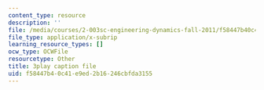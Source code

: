 ```yaml
---
content_type: resource
description: ''
file: /media/courses/2-003sc-engineering-dynamics-fall-2011/f58447b40c41e9ed2b16246cbfda3155_osyKjTQuwlk.srt
file_type: application/x-subrip
learning_resource_types: []
ocw_type: OCWFile
resourcetype: Other
title: 3play caption file
uid: f58447b4-0c41-e9ed-2b16-246cbfda3155
---
```


